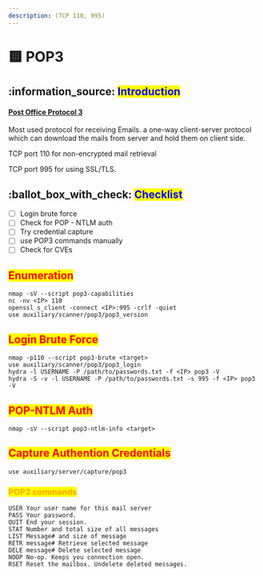 ```yaml
---
description: (TCP 110, 995)
---
```


# 🟨 POP3

## :information\_source: <mark style="color:blue;">Introduction</mark>

#### [Post Office Protocol 3](https://tools.ietf.org/html/rfc1939)

Most used protocol for receiving Emails. a one-way client-server protocol which can download the mails from server and hold them on client side.

TCP port 110 for non-encrypted mail retrieval

TCP port 995 for using SSL/TLS.

## :ballot\_box\_with\_check: <mark style="color:blue;">Checklist</mark>

* [ ] Login brute force
* [ ] Check for POP - NTLM auth
* [ ] Try credential capture
* [ ] use POP3 commands manually
* [ ] Check for CVEs

## <mark style="color:red;">Enumeration</mark>

```
nmap -sV --script pop3-capabilities
nc -nv <IP> 110
openssl s_client -connect <IP>:995 -crlf -quiet
use auxiliary/scanner/pop3/pop3_version
```

## <mark style="color:red;">Login Brute Force</mark>

```
nmap -p110 --script pop3-brute <target>
use auxiliary/scanner/pop3/pop3_login
hydra -l USERNAME -P /path/to/passwords.txt -f <IP> pop3 -V
hydra -S -v -l USERNAME -P /path/to/passwords.txt -s 995 -f <IP> pop3 -V
```

## <mark style="color:red;">POP-NTLM Auth</mark>

```
nmap -sV --script pop3-ntlm-info <target>
```

## <mark style="color:red;">Capture Authention Credentials</mark>

```
use auxiliary/server/capture/pop3
```

### <mark style="color:orange;">POP3 commands</mark>

```
USER Your user name for this mail server
PASS Your password.
QUIT End your session.
STAT Number and total size of all messages
LIST Message# and size of message
RETR message# Retrieve selected message
DELE message# Delete selected message
NOOP No-op. Keeps you connection open.
RSET Reset the mailbox. Undelete deleted messages.
```
